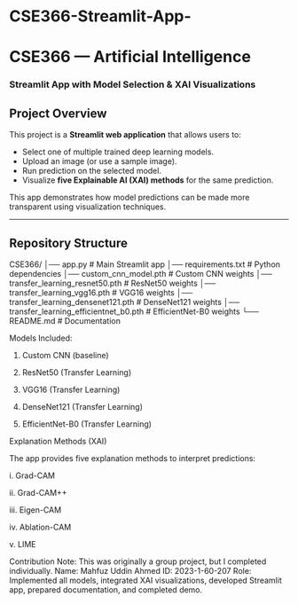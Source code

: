 # CSE366-Streamlit-App-
#  CSE366 — Artificial Intelligence  
### Streamlit App with Model Selection & XAI Visualizations  

##  Project Overview
This project is a **Streamlit web application** that allows users to:  
- Select one of multiple trained deep learning models.  
- Upload an image (or use a sample image).  
- Run prediction on the selected model.  
- Visualize **five Explainable AI (XAI) methods** for the same prediction.  

This app demonstrates how model predictions can be made more transparent using visualization techniques.

---

##  Repository Structure

CSE366/
│── app.py # Main Streamlit app
│── requirements.txt # Python dependencies
│── custom_cnn_model.pth # Custom CNN weights
│── transfer_learning_resnet50.pth # ResNet50 weights
│── transfer_learning_vgg16.pth # VGG16 weights
│── transfer_learning_densenet121.pth # DenseNet121 weights
│── transfer_learning_efficientnet_b0.pth # EfficientNet-B0 weights
└── README.md # Documentation

Models Included:

1. Custom CNN (baseline)

2. ResNet50 (Transfer Learning)

3. VGG16 (Transfer Learning)

4. DenseNet121 (Transfer Learning)

5. EfficientNet-B0 (Transfer Learning)

Explanation Methods (XAI)

The app provides five explanation methods to interpret predictions:

i. Grad-CAM

ii. Grad-CAM++

iii. Eigen-CAM

iv. Ablation-CAM

v. LIME

Contribution Note:
This was originally a group project, but I completed individually.
Name: Mahfuz Uddin Ahmed
ID: 2023-1-60-207
Role: Implemented all models, integrated XAI visualizations, developed Streamlit app, prepared documentation, and completed demo.

